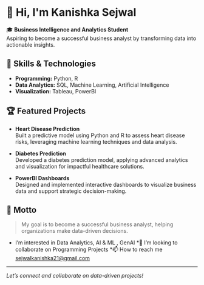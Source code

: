# 👋 Hi, I'm Kanishka Sejwal

🎓 **Business Intelligence and Analytics Student**  
Aspiring to become a successful business analyst by transforming data into actionable insights.

## 🚀 Skills & Technologies

- **Programming:** Python, R
- **Data Analytics:** SQL, Machine Learning, Artificial Intelligence
- **Visualization:** Tableau, PowerBI

## 🏆 Featured Projects

- **Heart Disease Prediction**  
  Built a predictive model using Python and R to assess heart disease risks, leveraging machine learning techniques and data analysis.

- **Diabetes Prediction**  
  Developed a diabetes prediction model, applying advanced analytics and visualization for impactful healthcare solutions.

- **PowerBI Dashboards**  
  Designed and implemented interactive dashboards to visualize business data and support strategic decision-making.

## 🎯 Motto

> My goal is to become a successful business analyst, helping organizations make data-driven decisions.
* I’m interested in Data Analytics, AI & ML , GenAI
*💞️ I’m looking to collaborate on Programming Projects
*📫 How to reach me sejwalkanishka21@gmail.com

---

*Let’s connect and collaborate on data-driven projects!*

